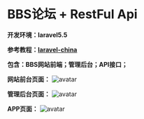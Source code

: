 

# BBS论坛 + RestFul Api

**开发环境：laravel5.5**

**参考教程：[laravel-china](https://laravel-china.org/courses)**

**包含：BBS网站前端；管理后台；API接口；**

**网站前台页面：**
![avatar](https://fsdhubcdn.phphub.org/uploads/images/201710/24/1/E2TdbTLxim.png)


**管理后台页面：**
![avatar](https://fsdhubcdn.phphub.org/uploads/images/201710/27/1/jx010820rG.png)

**APP页面：**
![avatar](https://lccdn.phphub.org/uploads/images/201608/10/1/42zMrOWLWo.png)
